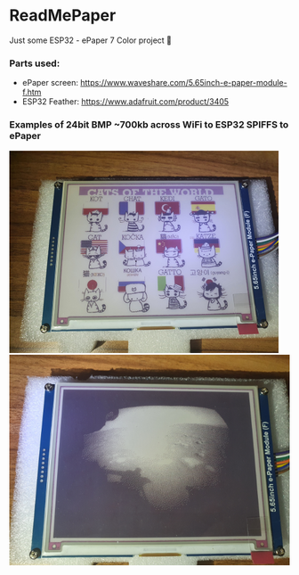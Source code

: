 # ReadMePaper
Just some ESP32 - ePaper 7 Color project 🎉

### Parts used:
- ePaper screen: https://www.waveshare.com/5.65inch-e-paper-module-f.htm
- ESP32 Feather: https://www.adafruit.com/product/3405

### Examples of 24bit BMP ~700kb across WiFi to ESP32 SPIFFS to ePaper
![Example](epaper_example.png)
![Example2](perserverance_first.png)

